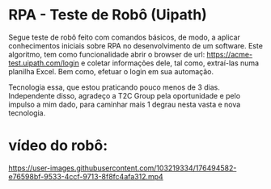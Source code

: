 # RPA - Teste de Robô (Uipath)
Segue teste de robô feito com comandos básicos, de modo, a aplicar conhecimentos iniciais sobre RPA no desenvolvimento de um software. Este algoritmo, tem como funcionalidade abrir o browser de url: https://acme-test.uipath.com/login e coletar informações dele, tal como, extraí-las numa planilha Excel. Bem como, efetuar o login em sua automação.


Tecnologia essa, que estou praticando pouco menos de 3 dias. Independente disso, agradeço a T2C Group pela oportunidade e pelo impulso a mim dado, para caminhar mais 1 degrau nesta vasta e nova tecnologia.


# vídeo do robô:

https://user-images.githubusercontent.com/103219334/176494582-e76598bf-9533-4ccf-9713-8f8fc4afa312.mp4

